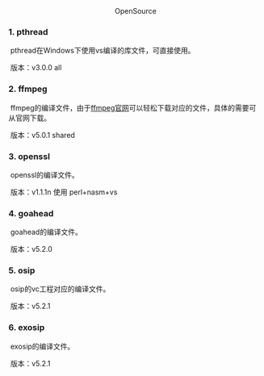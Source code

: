 <center>OpenSource</center>

### 1. pthread

​		pthread在Windows下使用vs编译的库文件，可直接使用。

​		版本：v3.0.0  all



### 2. ffmpeg

​		ffmpeg的编译文件，由于[ffmpeg官网](http://ffmpeg.org/)可以轻松下载对应的文件，具体的需要可从官网下载。

​		版本：v5.0.1 shared



### 3. openssl

​		openssl的编译文件。

​		版本：v1.1.1n   使用 perl+nasm+vs



### 4. goahead

​		goahead的编译文件。

​		版本：v5.2.0



### 5. osip

​		osip的vc工程对应的编译文件。

​		版本：v5.2.1



### 6. exosip

​		exosip的编译文件。

​		版本：v5.2.1